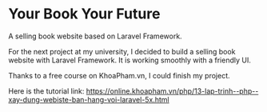 # Your Book Your Future
A selling book website based on Laravel Framework.

For the next project at my university, I decided to build a selling book website with Laravel Framework. It is working smoothly with a friendly UI.

Thanks to a free course on KhoaPham.vn, I could finish my project.

Here is the tutorial link: https://online.khoapham.vn/php/13-lap-trinh--php--xay-dung-webiste-ban-hang-voi-laravel-5x.html
